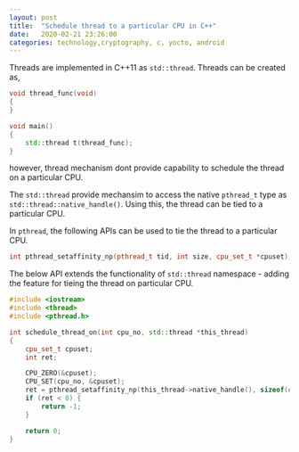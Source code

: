 ```yaml
---
layout: post
title:  "Schedule thread to a particular CPU in C++"
date:   2020-02-21 23:26:00
categories: technology,cryptography, c, yocto, android
---
```


Threads are implemented in C++11 as `std::thread`. Threads can be created as,

```cpp
void thread_func(void)
{
}

void main()
{
    std::thread t(thread_func);
}
```

however, thread mechanism dont provide capability to schedule the thread on a particular CPU.

The `std::thread` provide mechansim to access the native `pthread_t` type as `std::thread::native_handle()`. Using this, the thread can be tied to a particular CPU.

In `pthread`, the following APIs can be used to tie the thread to a particular CPU.

```cpp
int pthread_setaffinity_np(pthread_t tid, int size, cpu_set_t *cpuset);
```


The below API extends the functionality of `std::thread` namespace - adding the feature for tieing the thread on particular CPU.

```cpp
#include <iostream>
#include <thread>
#include <pthread.h>

int schedule_thread_on(int cpu_no, std::thread *this_thread)
{
    cpu_set_t cpuset;
    int ret;

    CPU_ZERO(&cpuset);
    CPU_SET(cpu_no, &cpuset);
    ret = pthread_setaffinity_np(this_thread->native_handle(), sizeof(cpu_set_t), &cpuset);
    if (ret < 0) {
        return -1;
    }

    return 0;
}

```

